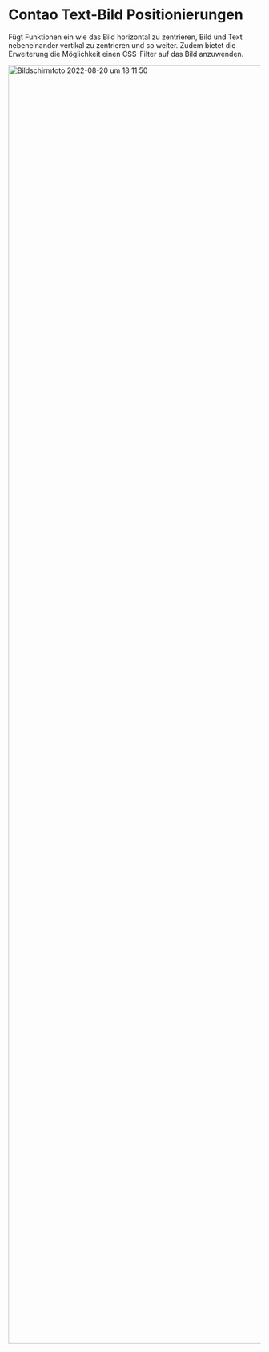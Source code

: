 # Contao Text-Bild Positionierungen
Fügt Funktionen ein wie das Bild horizontal zu zentrieren, Bild und Text nebeneinander vertikal zu zentrieren und so weiter. Zudem bietet die Erweiterung die Möglichkeit einen CSS-Filter auf das Bild anzuwenden.

<img width="2554" alt="Bildschirmfoto 2022-08-20 um 18 11 50" src="https://user-images.githubusercontent.com/6552484/185756400-5545d593-e5e1-4f9c-b818-17451e6824a7.png">
